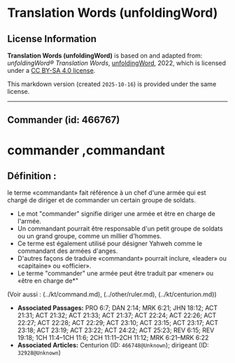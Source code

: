# Translation Words (unfoldingWord)

## License Information

**Translation Words (unfoldingWord)** is based on and adapted from: _unfoldingWord® Translation Words_, [unfoldingWord](https://unfoldingword.org/utw), 2022, which is licensed under a [CC BY-SA 4.0 license](https://creativecommons.org/licenses/by-sa/4.0/legalcode.en).

This markdown version (created `2025-10-16`) is provided under the same license.



--------------------------------

## Commander (id: 466767)

commander ,commandant
=====================

Définition :
------------

le terme «commandant» fait référence à un chef d'une armée qui est chargé de diriger et de commander un certain groupe de soldats.

* Le mot "commander" signifie diriger une armée et être en charge de l'armée.
* Un commandant pourrait être responsable d'un petit groupe de soldats ou un grand groupe, comme un millier d'hommes.
* Ce terme est également utilisé pour désigner Yahweh comme le commandant des armées d'anges.
* D'autres façons de traduire «commandant» pourrait inclure, «leader» ou «capitaine» ou «officier».
* Le terme "commander" une armée peut être traduit par «mener» ou «être en charge de\*"

(Voir aussi : (../kt/command.md), (../other/ruler.md), (../kt/centurion.md))

* **Associated Passages:** PRO 6:7; DAN 2:14; MRK 6:21; JHN 18:12; ACT 21:31; ACT 21:32; ACT 21:33; ACT 21:37; ACT 22:24; ACT 22:26; ACT 22:27; ACT 22:28; ACT 22:29; ACT 23:10; ACT 23:15; ACT 23:17; ACT 23:18; ACT 23:19; ACT 23:22; ACT 24:22; ACT 25:23; REV 6:15; REV 19:18; 1CH 11:4–1CH 11:6; 2CH 11:11–2CH 11:12; MRK 6:21–MRK 6:22
* **Associated Articles:** Centurion (ID: `466748@Unknown`); dirigeant (ID: `32928@Unknown`)

